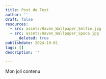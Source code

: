 ```yaml
---
title: Post de Test
author: ''
draft: false
resources:
  - src: assets/Haven_Wallpaper_Selfie.jpg
  - src: assets/Haven_Wallpaper_Space.jpg
    __deleted: true
publishdate: 2024-10-01
tags: []
description: ''

---
```




Mon joli contenu